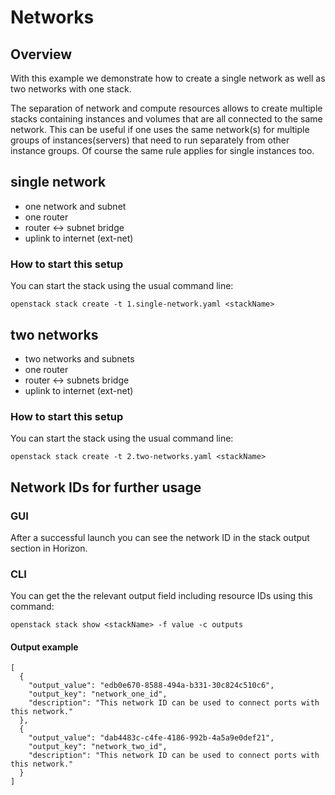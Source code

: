 # Networks

## Overview

With this example we demonstrate how to create a single network as well as two networks with one stack.

The separation of network and compute resources allows to create multiple stacks containing instances and
volumes that are all connected to the same network. This can be useful if one uses the same network(s)
for multiple groups of instances(servers) that need to run separately from other instance groups.
Of course the same rule applies for single instances too.

## single network

- one network and subnet
- one router
- router <-> subnet bridge
- uplink to internet (ext-net)

### How to start this setup

You can start the stack using the usual command line:

```shell
openstack stack create -t 1.single-network.yaml <stackName>
```

## two networks

- two networks and subnets
- one router
- router <-> subnets bridge
- uplink to internet (ext-net)

### How to start this setup

You can start the stack using the usual command line:

```shell
openstack stack create -t 2.two-networks.yaml <stackName>
```

## Network IDs for further usage

### GUI

After a successful launch you can see the network ID in the stack output section in Horizon.

### CLI

You can get the the relevant output field including resource IDs using this command:

```shell
openstack stack show <stackName> -f value -c outputs
```

#### Output example

```shell
[
  {
    "output_value": "edb0e670-8588-494a-b331-30c824c510c6",
    "output_key": "network_one_id",
    "description": "This network ID can be used to connect ports with this network."
  },
  {
    "output_value": "dab4483c-c4fe-4186-992b-4a5a9e0def21",
    "output_key": "network_two_id",
    "description": "This network ID can be used to connect ports with this network."
  }
]
 ```